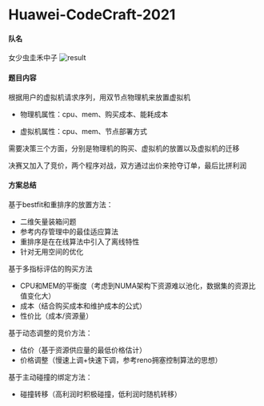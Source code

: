 # Huawei-CodeCraft-2021
#### 队名
女少虫圭禾中子
![result](https://github.com/user-attachments/assets/2c74144a-8b22-45aa-9016-b26bd0b38a37)



#### 题目内容

根据用户的虚拟机请求序列，用双节点物理机来放置虚拟机

- 物理机属性：cpu、mem、购买成本、能耗成本

- 虚拟机属性：cpu、mem、节点部署方式

需要决策三个方面，分别是物理机的购买、虚拟机的放置以及虚拟机的迁移

决赛又加入了竞价，两个程序对战，双方通过出价来抢夺订单，最后比拼利润

#### 方案总结

基于bestfit和重排序的放置方法：

- 二维矢量装箱问题
- 参考内存管理中的最佳适应算法
- 重排序是在在线算法中引入了离线特性
- 针对无用空间的优化

基于多指标评估的购买方法

- CPU和MEM的平衡度（考虑到NUMA架构下资源难以池化，数据集的资源比值变化大）
- 成本（结合购买成本和维护成本的公式）
- 性价比（成本/资源量）

基于动态调整的竞价方法：

- 估价（基于资源供应量的最低价格估计）
- 价格调整（慢速上调+快速下调，参考reno拥塞控制算法的思想）

基于主动碰撞的绑定方法：

- 碰撞转移（高利润时积极碰撞，低利润时随机转移）
